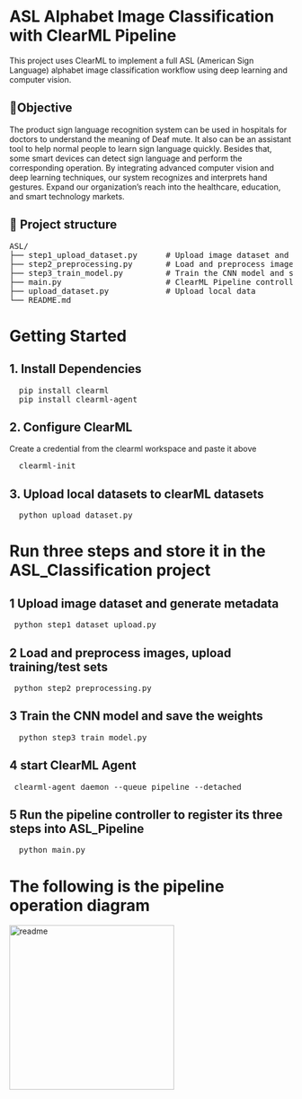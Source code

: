 
# ASL Alphabet Image Classification with ClearML Pipeline
This project uses ClearML to implement a full ASL (American Sign Language) alphabet image classification workflow using deep learning and computer vision.

## 🎯Objective
The product sign language recognition system can be used in hospitals for doctors to understand the meaning of Deaf 
mute. It also can be an assistant tool to help normal people to learn sign language quickly. Besides that, some smart 
devices can detect sign language and perform the corresponding operation. By integrating advanced computer vision and 
deep learning techniques, our system recognizes and interprets hand gestures. Expand our organization’s reach into the 
healthcare, education, and smart technology markets.
## 🚀 Project structure
<pre>
ASL/
├── step1_upload_dataset.py      # Upload image dataset and generate metadata
├── step2_preprocessing.py       # Load and preprocess images, upload training/test sets
├── step3_train_model.py         # Train the CNN model and save the weights
├── main.py                      # ClearML Pipeline controller
├── upload_dataset.py            # Upload local data
└── README.md
</pre>
# Getting Started
## 1. Install Dependencies
<pre>
  pip install clearml
  pip install clearml-agent
</pre>
## 2. Configure ClearML
Create a credential from the clearml workspace and paste it above
<pre>
  clearml-init
</pre>
## 3. Upload local datasets to clearML datasets
<pre>
  python upload_dataset.py
</pre>
# Run three steps and store it in the ASL_Classification project
## 1 Upload image dataset and generate metadata
 <pre> python step1_dataset_upload.py</pre>
## 2 Load and preprocess images, upload training/test sets
  <pre> python step2_preprocessing.py</pre>
## 3 Train the CNN model and save the weights
   <pre>  python step3_train_model.py  </pre> 
## 4 start ClearML Agent
  <pre> clearml-agent daemon --queue pipeline --detached  </pre> 
## 5 Run the pipeline controller to register its three steps into ASL_Pipeline
   <pre>  python main.py  </pre> 
# The following is the pipeline operation diagram

<img width="293" alt="readme" src="https://github.com/user-attachments/assets/a003b172-2e23-4041-95c2-804cfe1ee946" />

